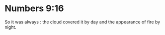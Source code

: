 # Numbers 9:16

So it was always : the cloud covered it by day and the appearance of fire by night.
